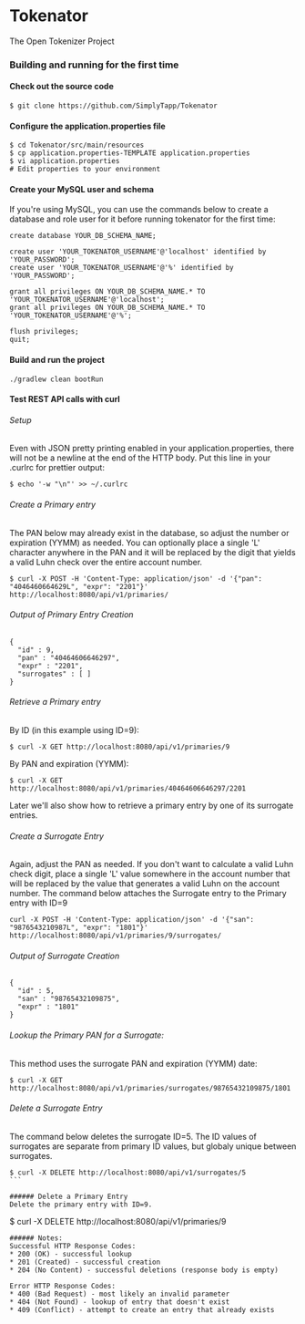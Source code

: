 # Tokenator

The Open Tokenizer Project

### Building and running for the first time

#### Check out the source code
```
$ git clone https://github.com/SimplyTapp/Tokenator
```

#### Configure the application.properties file
```
$ cd Tokenator/src/main/resources
$ cp application.properties-TEMPLATE application.properties
$ vi application.properties
# Edit properties to your environment
```

#### Create your MySQL user and schema
If you're using MySQL, you can use the commands below to create a database
and role user for it before running tokenator for the first time:
```
create database YOUR_DB_SCHEMA_NAME;

create user 'YOUR_TOKENATOR_USERNAME'@'localhost' identified by 'YOUR_PASSWORD';
create user 'YOUR_TOKENATOR_USERNAME'@'%' identified by 'YOUR_PASSWORD';

grant all privileges ON YOUR_DB_SCHEMA_NAME.* TO 'YOUR_TOKENATOR_USERNAME'@'localhost';
grant all privileges ON YOUR_DB_SCHEMA_NAME.* TO 'YOUR_TOKENATOR_USERNAME'@'%';

flush privileges;
quit;
```

#### Build and run the project
```
./gradlew clean bootRun
```

#### Test REST API calls with curl

###### Setup
Even with JSON pretty printing enabled in your application.properties, there will
not be a newline at the end of the HTTP body.  Put this line in your .curlrc for
prettier output:
```
$ echo '-w "\n"' >> ~/.curlrc
```

###### Create a Primary entry
The PAN below may already exist in the database, so adjust the number or
expiration (YYMM) as needed.  You can optionally place a single 'L' character
anywhere in the PAN and it will be replaced by the digit that yields a valid
Luhn check over the entire account number.

```
$ curl -X POST -H 'Content-Type: application/json' -d '{"pan": "4046460664629L", "expr": "2201"}' http://localhost:8080/api/v1/primaries/
```
###### Output of Primary Entry Creation
```
{
  "id" : 9,
  "pan" : "40464606646297",
  "expr" : "2201",
  "surrogates" : [ ]
}
```

###### Retrieve a Primary entry
By ID (in this example using ID=9):
```
$ curl -X GET http://localhost:8080/api/v1/primaries/9
```
By PAN and expiration (YYMM):
```
$ curl -X GET http://localhost:8080/api/v1/primaries/40464606646297/2201
```
Later we'll also show how to retrieve a primary entry by one of its surrogate
entries.

###### Create a Surrogate Entry
Again, adjust the PAN as needed.  If you don't want to calculate a valid Luhn
check digit, place a single 'L' value somewhere in the account number that will
be replaced by the value that generates a valid Luhn on the account number. The
command below attaches the Surrogate entry to the Primary entry with ID=9

```
curl -X POST -H 'Content-Type: application/json' -d '{"san": "9876543210987L", "expr": "1801"}' http://localhost:8080/api/v1/primaries/9/surrogates/
```
###### Output of Surrogate Creation
```
{
  "id" : 5,
  "san" : "98765432109875",
  "expr" : "1801"
}
```

###### Lookup the Primary PAN for a Surrogate:
This method uses the surrogate PAN and expiration (YYMM) date:
```
$ curl -X GET http://localhost:8080/api/v1/primaries/surrogates/98765432109875/1801
```

###### Delete a Surrogate Entry
The command below deletes the surrogate ID=5.  The ID values of surrogates are
separate from primary ID values, but globaly unique between surrogates.
````
$ curl -X DELETE http://localhost:8080/api/v1/surrogates/5
```

###### Delete a Primary Entry
Delete the primary entry with ID=9.
````
$ curl -X DELETE http://localhost:8080/api/v1/primaries/9
````
###### Notes:
Successful HTTP Response Codes:
* 200 (OK) - successful lookup
* 201 (Created) - successful creation
* 204 (No Content) - successful deletions (response body is empty)

Error HTTP Response Codes:
* 400 (Bad Request) - most likely an invalid parameter
* 404 (Not Found) - lookup of entry that doesn't exist
* 409 (Conflict) - attempt to create an entry that already exists

